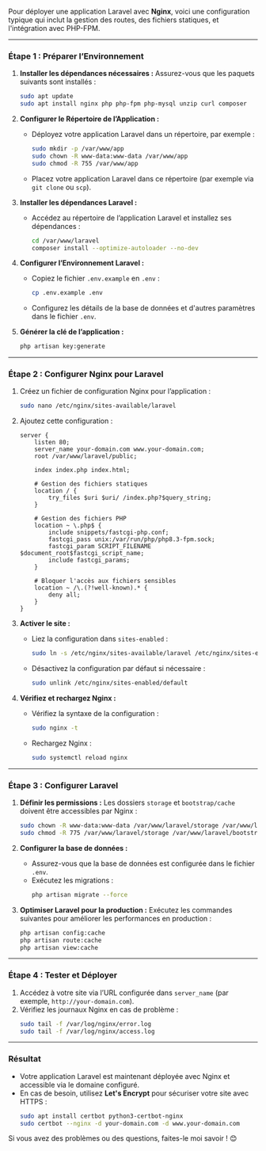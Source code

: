 Pour déployer une application Laravel avec **Nginx**, voici une configuration typique qui inclut la gestion des routes, des fichiers statiques, et l'intégration avec PHP-FPM.

---

### Étape 1 : Préparer l’Environnement
1. **Installer les dépendances nécessaires :**
   Assurez-vous que les paquets suivants sont installés :
   ```bash
   sudo apt update
   sudo apt install nginx php php-fpm php-mysql unzip curl composer
   ```

2. **Configurer le Répertoire de l’Application :**
   - Déployez votre application Laravel dans un répertoire, par exemple :
     ```bash
     sudo mkdir -p /var/www/app
     sudo chown -R www-data:www-data /var/www/app
     sudo chmod -R 755 /var/www/app
     ```
   - Placez votre application Laravel dans ce répertoire (par exemple via `git clone` ou `scp`).

3. **Installer les dépendances Laravel :**
   - Accédez au répertoire de l’application Laravel et installez ses dépendances :
     ```bash
     cd /var/www/laravel
     composer install --optimize-autoloader --no-dev
     ```

4. **Configurer l’Environnement Laravel :**
   - Copiez le fichier `.env.example` en `.env` :
     ```bash
     cp .env.example .env
     ```
   - Configurez les détails de la base de données et d'autres paramètres dans le fichier `.env`.

5. **Générer la clé de l’application :**
   ```bash
   php artisan key:generate
   ```

---

### Étape 2 : Configurer Nginx pour Laravel
1. Créez un fichier de configuration Nginx pour l’application :
   ```bash
   sudo nano /etc/nginx/sites-available/laravel
   ```

2. Ajoutez cette configuration :

   ```nginx
   server {
       listen 80;
       server_name your-domain.com www.your-domain.com;
       root /var/www/laravel/public;

       index index.php index.html;

       # Gestion des fichiers statiques
       location / {
           try_files $uri $uri/ /index.php?$query_string;
       }

       # Gestion des fichiers PHP
       location ~ \.php$ {
           include snippets/fastcgi-php.conf;
           fastcgi_pass unix:/var/run/php/php8.3-fpm.sock;
           fastcgi_param SCRIPT_FILENAME $document_root$fastcgi_script_name;
           include fastcgi_params;
       }

       # Bloquer l'accès aux fichiers sensibles
       location ~ /\.(?!well-known).* {
           deny all;
       }
   }
   ```

3. **Activer le site :**
   - Liez la configuration dans `sites-enabled` :
     ```bash
     sudo ln -s /etc/nginx/sites-available/laravel /etc/nginx/sites-enabled/
     ```
   - Désactivez la configuration par défaut si nécessaire :
     ```bash
     sudo unlink /etc/nginx/sites-enabled/default
     ```

4. **Vérifiez et rechargez Nginx :**
   - Vérifiez la syntaxe de la configuration :
     ```bash
     sudo nginx -t
     ```
   - Rechargez Nginx :
     ```bash
     sudo systemctl reload nginx
     ```

---

### Étape 3 : Configurer Laravel
1. **Définir les permissions :**
   Les dossiers `storage` et `bootstrap/cache` doivent être accessibles par Nginx :
   ```bash
   sudo chown -R www-data:www-data /var/www/laravel/storage /var/www/laravel/bootstrap/cache
   sudo chmod -R 775 /var/www/laravel/storage /var/www/laravel/bootstrap/cache
   ```

2. **Configurer la base de données :**
   - Assurez-vous que la base de données est configurée dans le fichier `.env`.
   - Exécutez les migrations :
     ```bash
     php artisan migrate --force
     ```

3. **Optimiser Laravel pour la production :**
   Exécutez les commandes suivantes pour améliorer les performances en production :
   ```bash
   php artisan config:cache
   php artisan route:cache
   php artisan view:cache
   ```

---

### Étape 4 : Tester et Déployer
1. Accédez à votre site via l’URL configurée dans `server_name` (par exemple, `http://your-domain.com`).
2. Vérifiez les journaux Nginx en cas de problème :
   ```bash
   sudo tail -f /var/log/nginx/error.log
   sudo tail -f /var/log/nginx/access.log
   ```

---

### Résultat
- Votre application Laravel est maintenant déployée avec Nginx et accessible via le domaine configuré.
- En cas de besoin, utilisez **Let's Encrypt** pour sécuriser votre site avec HTTPS :
  ```bash
  sudo apt install certbot python3-certbot-nginx
  sudo certbot --nginx -d your-domain.com -d www.your-domain.com
  ```

Si vous avez des problèmes ou des questions, faites-le moi savoir ! 😊